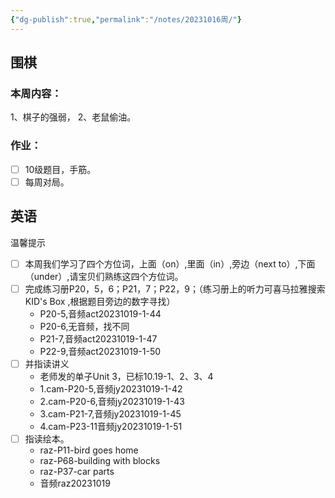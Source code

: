 ```yaml
---
{"dg-publish":true,"permalink":"/notes/20231016周/"}
---
```


## 围棋
### 本周内容：
1、棋子的强弱，
2、老鼠偷油。
### 作业：
- [ ] 10级题目，手筋。
- [ ] 每周对局。
## 英语
温馨提示
- [ ] 本周我们学习了四个方位词，上面（on）,里面（in）,旁边（next to）,下面（under）,请宝贝们熟练这四个方位词。
- [ ] 完成练习册P20，5，6；P21，7；P22，9；（练习册上的听力可喜马拉雅搜索KID's Box ,根据题目旁边的数字寻找）
	- P20-5,音频act20231019-1-44
	- P20-6,无音频，找不同
	- P21-7,音频act20231019-1-47
	- P22-9,音频act20231019-1-50
- [ ] 并指读讲义
	- 老师发的单子Unit 3，已标10.19-1、2、3、4
	- 1.cam-P20-5,音频jy20231019-1-42
	- 2.cam-P20-6,音频jy20231019-1-43
	- 3.cam-P21-7,音频jy20231019-1-45
	- 4.cam-P23-11音频jy20231019-1-51
- [ ] 指读绘本。
	- raz-P11-bird goes home
	- raz-P68-building with blocks
	- raz-P37-car parts
	- 音频raz20231019